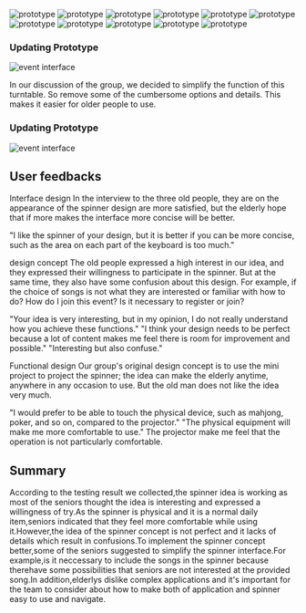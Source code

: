 ![prototype](https://github.com/deco3500-2017/Genius/blob/master/DigitalPrototype/img1/Home%20page.png)
![prototype](https://github.com/deco3500-2017/Genius/blob/master/DigitalPrototype/img1/Second%20page.png)
![prototype](https://github.com/deco3500-2017/Genius/blob/master/DigitalPrototype/img1/Android%20Mobile%20%E2%80%93%202.png)
![prototype](https://github.com/deco3500-2017/Genius/blob/master/DigitalPrototype/img1/Android%20Mobile%20%E2%80%93%203.png)
![prototype](https://github.com/deco3500-2017/Genius/blob/master/DigitalPrototype/img1/Android%20Mobile%20%E2%80%93%204.png)
![prototype](https://github.com/deco3500-2017/Genius/blob/master/DigitalPrototype/img1/Android%20Mobile%20%E2%80%93%206.png)
![prototype](https://github.com/deco3500-2017/Genius/blob/master/DigitalPrototype/img1/Android%20Mobile%20%E2%80%93%207.png)
![prototype](https://github.com/deco3500-2017/Genius/blob/master/DigitalPrototype/img1/Android%20Mobile%20%E2%80%93%205.png)
![prototype](https://github.com/deco3500-2017/Genius/blob/master/DigitalPrototype/img1/Android%20Mobile%20%E2%80%93%201.png)
![prototype](https://github.com/deco3500-2017/Genius/blob/master/DigitalPrototype/img1/my%20favourite.png)
![prototype](https://github.com/deco3500-2017/Genius/blob/master/DigitalPrototype/img1/my%20favourite%202.png)
### Updating Prototype ###
![event interface](https://github.com/deco3500-2017/Genius/blob/master/DigitalPrototype/eventprototype.jpeg)

In our discussion of the group, we decided to simplify the function of this turntable. So remove some of the cumbersome options and details. This makes it easier for older people to use.
### Updating Prototype ###
![event interface](file:///C:/Users/windows%207/Documents/Tencent%20Files/1924407852/FileRecv/MobileFile/IMG_7458.JPG)
 ## User feedbacks
 Interface design
In the interview to the three old people, they are on the appearance of the spinner design are more satisfied, but the elderly hope that if more makes the interface more concise will be better.

"I like the spinner of your design, but it is better if you can be more concise, such as the area on each part of the keyboard is too much."

design concept
The old people expressed a high interest in our idea, and they expressed their willingness to participate in the spinner. But at the same time, they also have some confusion about this design. For example, if the choice of songs is not what they are interested or familiar with how to do? How do I join this event? Is it necessary to register or join?

"Your idea is very interesting, but in my opinion, I do not really understand how you achieve these functions."
"I think your design needs to be perfect because a lot of content makes me feel there is room for improvement and possible."
"Interesting but also confuse."

Functional design
Our group's original design concept is to use the mini project to project the spinner; the idea can make the elderly anytime, anywhere in any occasion to use. But the old man does not like the idea very much.

"I would prefer to be able to touch the physical device, such as mahjong, poker, and so on, compared to the projector."
"The physical equipment will make me more comfortable to use." The projector make me feel that the operation is not particularly comfortable.

## Summary
According to the testing result we collected,the spinner idea is working as most of the seniors thought the idea is interesting and expressed a willingness of try.As the spinner is physical and it is a normal daily item,seniors indicated that they feel more comfortable while using it.However,the idea of the spinner concept is not perfect and it lacks of details which result in confusions.To implement the spinner concept better,some of the seniors suggested to simplify the spinner interface.For example,is it neccessary to include the songs in the spinner because therehave some possibilities that seniors are not interested at the provided song.In addition,elderlys dislike complex applications and it's important for the team to consider about how to make both of application and spinner easy to use and navigate.

